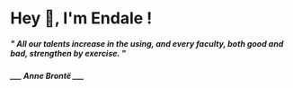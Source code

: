 <h1 title="head"> Hey 👋, I'm Endale !</h1>

**<h5><i>" All our talents increase in the using, and every faculty, both good and bad, strengthen by exercise. "</i></h5>**

*<b>___ Anne Brontë ___</b>*
